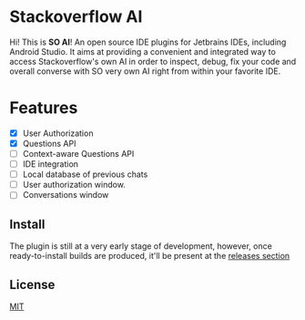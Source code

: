 # Stackoverflow AI

Hi! This is **SO AI**! An open source IDE plugins for Jetbrains IDEs, including Android Studio. It aims at providing a convenient and integrated way to access Stackoverflow's own AI in order to inspect, debug, fix your code and overall converse with SO very own AI right from within your favorite IDE.

# Features
- [x] User Authorization
- [x] Questions API
- [ ] Context-aware Questions API
- [ ] IDE integration
- [ ] Local database of previous chats
- [ ] User authorization window.
- [ ] Conversations window

## Install
The plugin is still at a very early stage of development, however, once ready-to-install builds are produced, it'll be present at the [releases section](https://github.com/KDiaryApp/Stackoveflow-AI/releases)

## License
[MIT]('./LICENSE')